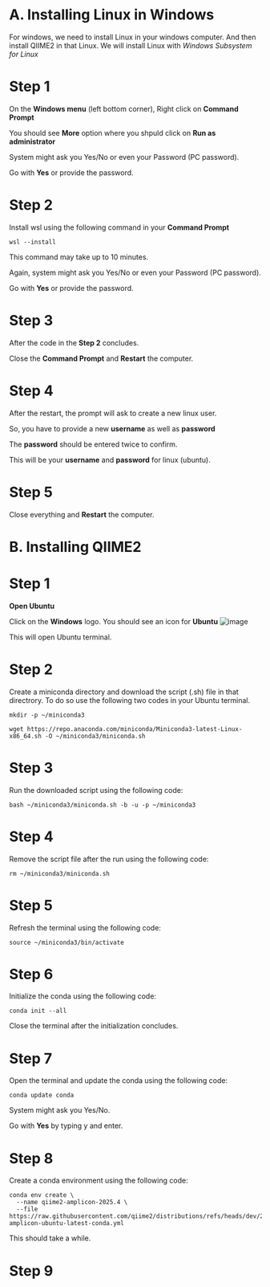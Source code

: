 # A. Installing Linux in Windows

For windows, we need to install Linux in your windows computer. And then install QIIME2 in that Linux.
We will install Linux with *Windows Subsystem for Linux*


# Step 1

On the **Windows menu** (left bottom corner), Right click on **Command Prompt**

You should see **More** option where you shpuld click on **Run as administrator**

System might ask you Yes/No or even your Password (PC password).

Go with **Yes** or provide the password. 

# Step 2

Install wsl using the following command in your **Command Prompt**

```
wsl --install
```

This command may take up to 10 minutes.

Again, system might ask you Yes/No or even your Password (PC password).

Go with **Yes** or provide the password. 

# Step 3

After the code in the **Step 2** concludes. 

Close the **Command Prompt** and **Restart** the computer.

# Step 4 

After the restart, the prompt will ask to create a new linux user.

So, you have to provide a new **username** as well as **password**

The **password** should be entered twice to confirm.

This will be your **username** and **password** for linux (ubuntu). 

# Step 5 

Close everything and **Restart** the computer.


# B. Installing QIIME2

# Step 1 

**Open Ubuntu**

Click on the **Windows** logo. You should see an icon for **Ubuntu** ![image](https://github.com/user-attachments/assets/fa4303e0-0cd5-4eaf-a627-e35a8b53ec05)

This will open Ubuntu terminal.

# Step 2 

Create a miniconda directory and download the script (.sh) file in that directrory. To do so use the following two codes in your Ubuntu terminal.

```
mkdir -p ~/miniconda3
```

```
wget https://repo.anaconda.com/miniconda/Miniconda3-latest-Linux-x86_64.sh -O ~/miniconda3/miniconda.sh
```

# Step 3 

Run the downloaded script using the following code:

```
bash ~/miniconda3/miniconda.sh -b -u -p ~/miniconda3
```

# Step 4

Remove the script file after the run using the following code:

```
rm ~/miniconda3/miniconda.sh
```

# Step 5

Refresh the terminal using the following code:

```
source ~/miniconda3/bin/activate
```

# Step 6

Initialize the conda using the following code:

```
conda init --all
```

Close the terminal after the initialization concludes.

# Step 7

Open the terminal and update the conda using the following code:

```
conda update conda
```

System might ask you Yes/No.

Go with **Yes** by typing y and enter. 


# Step 8

Create a conda environment using the following code:

```
conda env create \
  --name qiime2-amplicon-2025.4 \
  --file https://raw.githubusercontent.com/qiime2/distributions/refs/heads/dev/2025.4/amplicon/released/qiime2-amplicon-ubuntu-latest-conda.yml
```

This should take a while. 

# Step 9















